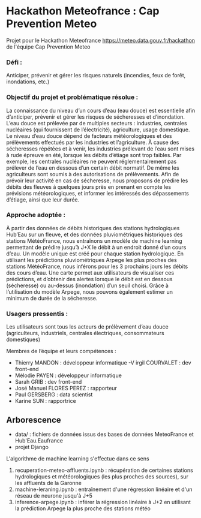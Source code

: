 # Hackathon Meteofrance : Cap Prevention Meteo

Projet pour le Hackathon Meteofrance https://meteo.data.gouv.fr/hackathon de l'équipe Cap Prevention Meteo

### Défi : 
Anticiper, prévenir et gérer les risques naturels (incendies, feux de forêt, inondations, etc.) 

### Objectif du projet et problématique résolue :  

La connaissance du niveau d’un cours d’eau (eau douce) est essentielle afin d’anticiper, prévenir et gérer les risques de sécheresses et d’inondation. L’eau douce est prélevée par de multiples secteurs : industries, centrales nucléaires (qui fournissent de l’électricité), agriculture, usage domestique. Le niveau d’eau douce dépend de facteurs météorologiques et des prélèvements effectués par les industries et l’agriculture. À cause des sécheresses répétées et à venir, les industries prélevant de l’eau sont mises à rude épreuve en été, lorsque les débits d’étiage sont trop faibles. Par exemple, les centrales nucléaires ne peuvent réglementairement pas prélever de l’eau en dessous d’un certain débit normatif. De même les agriculteurs sont soumis à des autorisations de prélèvements. Afin de prévoir leur activité en cas de sécheresse, nous proposons de prédire les débits des fleuves à quelques jours près en prenant en compte les prévisions météorologiques, et informer les intéressés des dépassements d’étiage, ainsi que leur durée. 

 

### Approche adoptée : 
À partir des données de débits historiques des stations hydrologiques Hub’Eau sur un fleuve, et des données pluviométriques historiques des stations MétéoFrance, nous entraînons un modèle de machine learning permettant de prédire jusqu’à J+X le débit à un endroit donné d’un cours d’eau. Un modèle unique est créé pour chaque station hydrologique. 
En utilisant les prédictions pluviométriques Arpege les plus proches des stations MétéoFrance, nous inférons pour les 3 prochains jours les débits des cours d’eau. 
Une carte permet aux utilisateurs de visualiser ces prédictions, et d’obtenir des alertes lorsque le débit est en dessous (sécheresse) ou au-dessus (inondation) d’un seuil choisi. Grâce à l’utilisation du modèle Arpege, nous pouvons également estimer un minimum de durée de la sécheresse. 

 

### Usagers pressentis :  
Les utilisateurs sont tous les acteurs de prélèvement d’eau douce (agriculteurs, industriels, centrales électriques, consommateurs domestiques) 

Membres de l’équipe et leurs compétences :  
- Thierry MANDON : développeur informatique 
-V irgil COURVALET : dev front-end 
- Mélodie PAYEN : développeur informatique 
- Sarah GRIB : dev front-end 
- José Manuel FLORES PEREZ : rapporteur 
- Paul GERSBERG : data scientist 
- Karine SUN : rapportrice 

## Arborescence  
- data/ : fichiers de données issus des bases de données MeteoFrance et Hub'Eau.Eaufrance
- projet Django

L'algorithme de machine learning s'effectue dans ce sens 
1.  recuperation-meteo-affluents.ipynb : récupération de certaines stations hydrologiques et météorologiques (les plus proches des sources), sur les affluents de la Garonne
2. machine-leraning.ipynb : entraînement d'une régression linéaire et d'un réseau de neurone jusqu'à J+5 
3. inference-arpege.ipynb : inférer la régression linéaire à J+2 en utilisant la prédiction Arpege la plus proche des stations météo


